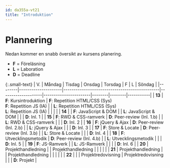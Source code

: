 ```yaml
---
id: da355a-vt21
title: "Introduktion"
---
```


# Plannering

Nedan kommer en snabb översikt av kursens planering.

- **F** = Föreläsning
- **L** = Laboration
- **D** = Deadline

{:.small-text}
| V.  | Måndag              | Tisdag                                        | Onsdag             | Torsdag               | F | L | Söndag    |
|--------|---------------------|-----------------------------------------------|--------------------|-----------------------|--------|--------|-----------|
| **13** | **F**: Kursintroduktion | **F**: Repetition HTML/CSS (Sys)<br>**F**: Repetition JS (IA)           |                    | **L**: Repetition HTML/CSS (Sys)<br>**L**: Repetition JS (IA)    |        |        |           |
| **14** |                     | **F**: JavaScript & DOM                           |                    | **L**: JavaScript & DOM   |        |        | **D**: Inl. 1 |
| **15** | **F**: RWD & CSS-ramverk | **D**: Peer-review (Inl. 1.b)  |                    | **L**: RWD & CSS-ramverk  |        |        | **D**: Inl. 2 |
| **16** | **F**: jQuery & Ajax | **D**: Peer-review (Inl. 2.b)      |                    | **L**: jQuery & Ajax      |        |        | **D**: Inl. 3 |
| **17** | **F**: Store & Locate | **D**: Peer-review (Inl. 3.b)     |                    | **L**: Store & Locate     |        |        | **D**: Inl. 4 |
| **18** | **F**: Utvecklingsmetodik | **D**: Peer-review (Inl. 4.b) |                    | **L**: Utvecklingsmetodik |        |        | **D**: Inl. 5 |
| **19** |  **F**: JS-Ramverk |                                  |  **L**: JS-Ramverk                   |         |        |        | **D**: Inl. 6 |
| **20** | Projekthandledning  |                                               | Projekthandledning |                       |        |        |           |
| **21** | Projekthandledning  |                                               | Projekthandledning |                       |        |        |           |
| **22** |                     |                                               | Projektredovisning | Projektredovisning    |        |        | **D**: Projekt          |
